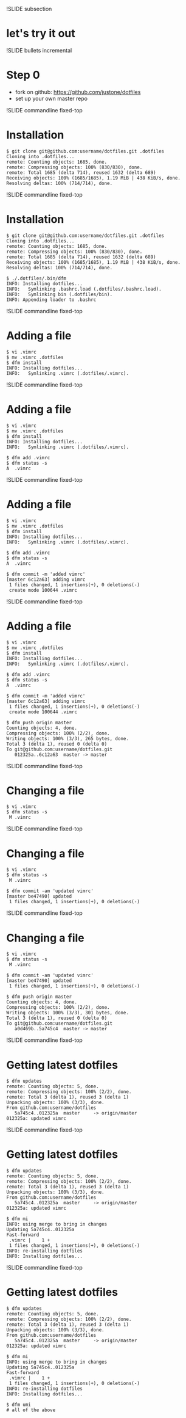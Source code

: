 !SLIDE subsection
# let's try it out #

!SLIDE bullets incremental

# Step 0

* fork on github: https://github.com/justone/dotfiles
* set up your own master repo

!SLIDE commandline fixed-top

# Installation

    $ git clone git@github.com:username/dotfiles.git .dotfiles
    Cloning into .dotfiles...
    remote: Counting objects: 1685, done.
    remote: Compressing objects: 100% (830/830), done.
    remote: Total 1685 (delta 714), reused 1632 (delta 689)
    Receiving objects: 100% (1685/1685), 1.19 MiB | 438 KiB/s, done.
    Resolving deltas: 100% (714/714), done.

!SLIDE commandline fixed-top

# Installation

    $ git clone git@github.com:username/dotfiles.git .dotfiles
    Cloning into .dotfiles...
    remote: Counting objects: 1685, done.
    remote: Compressing objects: 100% (830/830), done.
    remote: Total 1685 (delta 714), reused 1632 (delta 689)
    Receiving objects: 100% (1685/1685), 1.19 MiB | 438 KiB/s, done.
    Resolving deltas: 100% (714/714), done.

    $ ./.dotfiles/.bin/dfm
    INFO: Installing dotfiles...
    INFO:   Symlinking .bashrc.load (.dotfiles/.bashrc.load).
    INFO:   Symlinking bin (.dotfiles/bin).
    INFO: Appending loader to .bashrc

!SLIDE commandline fixed-top

# Adding a file

    $ vi .vimrc
    $ mv .vimrc .dotfiles
    $ dfm install
    INFO: Installing dotfiles...
    INFO:   Symlinking .vimrc (.dotfiles/.vimrc).

!SLIDE commandline fixed-top

# Adding a file

    $ vi .vimrc
    $ mv .vimrc .dotfiles
    $ dfm install
    INFO: Installing dotfiles...
    INFO:   Symlinking .vimrc (.dotfiles/.vimrc).

    $ dfm add .vimrc
    $ dfm status -s
    A  .vimrc

!SLIDE commandline fixed-top

# Adding a file

    $ vi .vimrc
    $ mv .vimrc .dotfiles
    $ dfm install
    INFO: Installing dotfiles...
    INFO:   Symlinking .vimrc (.dotfiles/.vimrc).

    $ dfm add .vimrc
    $ dfm status -s
    A  .vimrc

    $ dfm commit -m 'added vimrc'
    [master 6c12a63] adding vimrc
     1 files changed, 1 insertions(+), 0 deletions(-)
     create mode 100644 .vimrc

!SLIDE commandline fixed-top

# Adding a file

    $ vi .vimrc
    $ mv .vimrc .dotfiles
    $ dfm install
    INFO: Installing dotfiles...
    INFO:   Symlinking .vimrc (.dotfiles/.vimrc).

    $ dfm add .vimrc
    $ dfm status -s
    A  .vimrc

    $ dfm commit -m 'added vimrc'
    [master 6c12a63] adding vimrc
     1 files changed, 1 insertions(+), 0 deletions(-)
     create mode 100644 .vimrc

    $ dfm push origin master
    Counting objects: 4, done.
    Compressing objects: 100% (2/2), done.
    Writing objects: 100% (3/3), 265 bytes, done.
    Total 3 (delta 1), reused 0 (delta 0)
    To git@github.com:username/dotfiles.git
       012325a..6c12a63  master -> master

!SLIDE commandline fixed-top

# Changing a file

    $ vi .vimrc
    $ dfm status -s
     M .vimrc

!SLIDE commandline fixed-top

# Changing a file

    $ vi .vimrc
    $ dfm status -s
     M .vimrc

    $ dfm commit -am 'updated vimrc'
    [master be47490] updated
     1 files changed, 1 insertions(+), 0 deletions(-)

!SLIDE commandline fixed-top

# Changing a file

    $ vi .vimrc
    $ dfm status -s
     M .vimrc

    $ dfm commit -am 'updated vimrc'
    [master be47490] updated
     1 files changed, 1 insertions(+), 0 deletions(-)

    $ dfm push origin master
    Counting objects: 4, done.
    Compressing objects: 100% (2/2), done.
    Writing objects: 100% (3/3), 301 bytes, done.
    Total 3 (delta 1), reused 0 (delta 0)
    To git@github.com:username/dotfiles.git
       a0d469b..5a745c4  master -> master

!SLIDE commandline fixed-top

# Getting latest dotfiles

    $ dfm updates
    remote: Counting objects: 5, done.
    remote: Compressing objects: 100% (2/2), done.
    remote: Total 3 (delta 1), reused 3 (delta 1)
    Unpacking objects: 100% (3/3), done.
    From github.com:username/dotfiles
       5a745c4..012325a  master     -> origin/master
    012325a: updated vimrc

!SLIDE commandline fixed-top

# Getting latest dotfiles

    $ dfm updates
    remote: Counting objects: 5, done.
    remote: Compressing objects: 100% (2/2), done.
    remote: Total 3 (delta 1), reused 3 (delta 1)
    Unpacking objects: 100% (3/3), done.
    From github.com:username/dotfiles
       5a745c4..012325a  master     -> origin/master
    012325a: updated vimrc

    $ dfm mi
    INFO: using merge to bring in changes
    Updating 5a745c4..012325a
    Fast-forward
     .vimrc |    1 +
     1 files changed, 1 insertions(+), 0 deletions(-)
    INFO: re-installing dotfiles
    INFO: Installing dotfiles...

!SLIDE commandline fixed-top

# Getting latest dotfiles

    $ dfm updates
    remote: Counting objects: 5, done.
    remote: Compressing objects: 100% (2/2), done.
    remote: Total 3 (delta 1), reused 3 (delta 1)
    Unpacking objects: 100% (3/3), done.
    From github.com:username/dotfiles
       5a745c4..012325a  master     -> origin/master
    012325a: updated vimrc

    $ dfm mi
    INFO: using merge to bring in changes
    Updating 5a745c4..012325a
    Fast-forward
     .vimrc |    1 +
     1 files changed, 1 insertions(+), 0 deletions(-)
    INFO: re-installing dotfiles
    INFO: Installing dotfiles...

    $ dfm umi
    # all of the above
